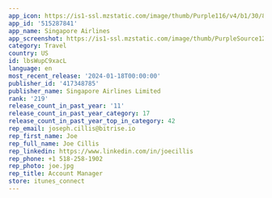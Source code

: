 ```yaml
---
app_icon: https://is1-ssl.mzstatic.com/image/thumb/Purple116/v4/b1/30/82/b1308244-68d7-0fe1-fda5-09a46be1de92/AppIcon-1x_U007emarketing-0-7-0-85-220-0.png/1024x1024bb.png
app_id: '515287841'
app_name: Singapore Airlines
app_screenshot: https://is1-ssl.mzstatic.com/image/thumb/PurpleSource126/v4/04/1b/32/041b320d-72c3-449c-42da-2f8b991fd5de/670ab766-2cb8-4b47-ab76-bb4c327eba85_iOS_6_5_1@1284x2778.png/1284x2778bb.png
category: Travel
country: US
id: lbsWupC9xacL
language: en
most_recent_release: '2024-01-18T00:00:00'
publisher_id: '417348785'
publisher_name: Singapore Airlines Limited
rank: '219'
release_count_in_past_year: '11'
release_count_in_past_year_category: 17
release_count_in_past_year_top_in_category: 42
rep_email: joseph.cillis@bitrise.io
rep_first_name: Joe
rep_full_name: Joe Cillis
rep_linkedin: https://www.linkedin.com/in/joecillis
rep_phone: +1 518-258-1902
rep_photo: joe.jpg
rep_title: Account Manager
store: itunes_connect
---
```

